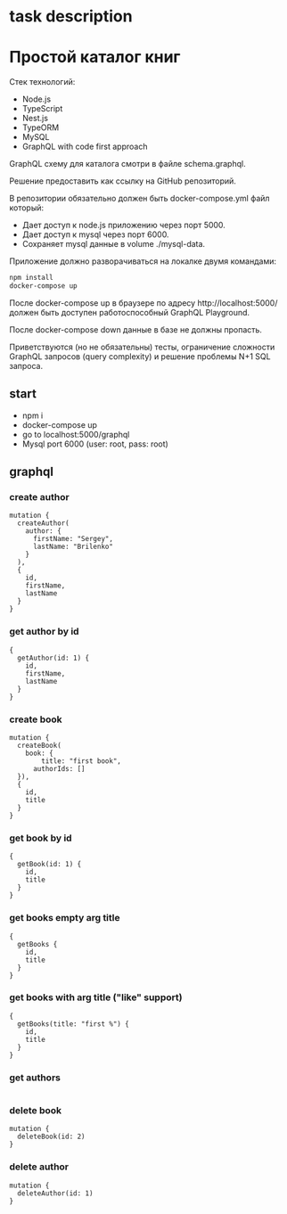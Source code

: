 # task description

# Простой каталог книг

Стек технологий:

* Node.js
* TypeScript
* Nest.js
* TypeORM
* MySQL
* GraphQL with code first approach

GraphQL схему для каталога смотри в файле schema.graphql.

Решение предоставить как ссылку на GitHub репозиторий.

В репозитории обязательно должен быть docker-compose.yml файл который:

* Дает доступ к node.js приложению через порт 5000.
* Дает доступ к mysql через порт 6000.
* Сохраняет mysql данные в volume ./mysql-data.

Приложение должно разворачиваться на локалке двумя командами:

```bash
npm install
docker-compose up
```

После docker-compose up в браузере по адресу http://localhost:5000/ должен быть доступен работоспособный GraphQL Playground.

После docker-compose down данные в базе не должны пропасть.

Приветствуются (но не обязательны) тесты, ограничение сложности GraphQL запросов (query complexity) и решение проблемы N+1 SQL запроса.
 

## start

 - npm i
 - docker-compose up
 - go to localhost:5000/graphql
 - Mysql port 6000 (user: root, pass: root)

## graphql

### create author
```
mutation {
  createAuthor(
    author: {
      firstName: "Sergey",
      lastName: "Brilenko"
    }
  ),
  {
    id,
    firstName,
    lastName
  }
}
```

### get author by id
```
{
  getAuthor(id: 1) {
    id,
    firstName,
    lastName
  }
}
```

### create book
```
mutation {
  createBook(
    book: {
    	title: "first book",
      authorIds: []
  }),
  {
    id,
    title
  }
}
```

### get book by id
```
{
  getBook(id: 1) {
    id,
    title
  }
}
```

### get books empty arg title 
```
{
  getBooks {
    id,
    title
  }
}
```

### get books with arg title ("like" support)
```
{
  getBooks(title: "first %") {
    id,
    title
  }
}
```

### get authors
```

```

### delete book
```
mutation {
  deleteBook(id: 2)
}
```

### delete author
```
mutation {
  deleteAuthor(id: 1)
}
```
